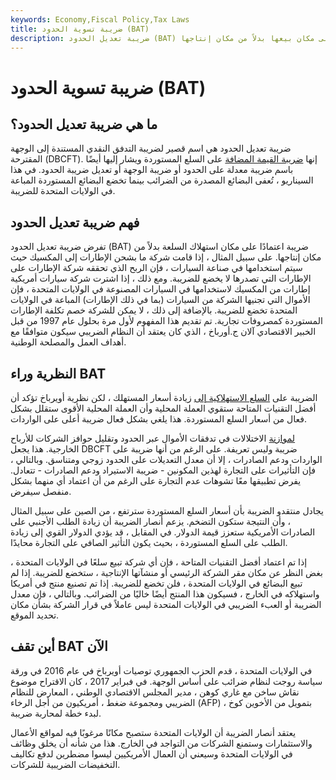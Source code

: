 ```yaml
---
keywords: Economy,Fiscal Policy,Tax Laws
title: ضريبة تسوية الحدود (BAT)
description: ضريبة تعديل الحدود (BAT) هي ضريبة مقترحة على السلع بناءً على مكان بيعها بدلاً من مكان إنتاجها.
---
```


# ضريبة تسوية الحدود (BAT)
## ما هي ضريبة تعديل الحدود؟

ضريبة تعديل الحدود هي اسم قصير لضريبة التدفق النقدي المستندة إلى الوجهة المقترحة (DBCFT). إنها [ضريبة القيمة المضافة](/valueaddedtax) على السلع المستوردة ويشار إليها أيضًا باسم ضريبة معدلة على الحدود أو ضريبة الوجهة أو تعديل ضريبة الحدود. في هذا السيناريو ، تُعفى البضائع المصدرة من الضرائب بينما تخضع البضائع المستوردة المباعة في الولايات المتحدة للضريبة.

## فهم ضريبة تعديل الحدود

تفرض ضريبة تعديل الحدود (BAT) ضريبة اعتمادًا على مكان استهلاك السلعة بدلاً من مكان إنتاجها. على سبيل المثال ، إذا قامت شركة ما بشحن الإطارات إلى المكسيك حيث سيتم استخدامها في صناعة السيارات ، فإن الربح الذي تحققه شركة الإطارات على الإطارات التي تصدرها لا يخضع للضريبة. ومع ذلك ، إذا اشترت شركة سيارات أمريكية إطارات من المكسيك لاستخدامها في السيارات المصنوعة في الولايات المتحدة ، فإن الأموال التي تجنيها الشركة من السيارات (بما في ذلك الإطارات) المباعة في الولايات المتحدة تخضع للضريبة. بالإضافة إلى ذلك ، لا يمكن للشركة خصم تكلفة الإطارات المستوردة كمصروفات تجارية. تم تقديم هذا المفهوم لأول مرة بحلول عام 1997 من قبل الخبير الاقتصادي آلان ج.أورباخ ، الذي كان يعتقد أن النظام الضريبي سيكون متوافقًا مع أهداف العمل والمصلحة الوطنية.

## النظرية وراء BAT

الضريبة على [السلع الاستهلاكية إلى](/consumer-goods) زيادة أسعار المستهلك ، لكن نظرية أويرباخ تؤكد أن أفضل التقنيات المتاحة ستقوي العملة المحلية وأن العملة المحلية الأقوى ستقلل بشكل فعال من أسعار السلع المستوردة. هذا يلغي بشكل فعال ضريبة أعلى على الواردات.

[لموازنة](/offshore) الاختلالات في تدفقات الأموال عبر الحدود وتقليل حوافز الشركات للأرباح الخارجية. هذا يجعل DBCFT ضريبة وليس تعريفة. على الرغم من أنها ضريبة على الواردات ودعم الصادرات ، إلا أن معدل التعديلات على الحدود زوجي ومتناسق. وبالتالي ، فإن التأثيرات على التجارة لهذين المكونين - ضريبة الاستيراد ودعم الصادرات - تتعادل. يفرض تطبيقها معًا تشوهات عدم التجارة على الرغم من أن اعتماد أي منهما بشكل منفصل سيفرض.

يجادل منتقدو الضريبة بأن أسعار السلع المستوردة سترتفع ، من الصين على سبيل المثال ، وأن النتيجة ستكون التضخم. يزعم أنصار الضريبة أن زيادة الطلب الأجنبي على الصادرات الأمريكية ستعزز قيمة الدولار. في المقابل ، قد يؤدي الدولار القوي إلى زيادة الطلب على السلع المستوردة ، بحيث يكون التأثير الصافي على التجارة محايدًا.

إذا تم اعتماد أفضل التقنيات المتاحة ، فإن أي شركة تبيع سلعًا في الولايات المتحدة ، بغض النظر عن مكان مقر الشركة الرئيسي أو منشآتها الإنتاجية ، ستخضع للضريبة. إذا لم تبيع البضائع في الولايات المتحدة ، فلن تخضع للضريبة. إذا تم تصنيع منتج في أمريكا واستهلاكه في الخارج ، فسيكون هذا المنتج أيضًا خاليًا من الضرائب. وبالتالي ، فإن معدل الضريبة أو العبء الضريبي في الولايات المتحدة ليس عاملاً في قرار الشركة بشأن مكان تحديد الموقع.

## أين تقف BAT الآن

في الولايات المتحدة ، قدم الحزب الجمهوري توصيات أويرباخ في عام 2016 في ورقة سياسة روجت لنظام ضرائب على أساس الوجهة. في فبراير 2017 ، كان الاقتراح موضوع نقاش ساخن مع غاري كوهن ، مدير المجلس الاقتصادي الوطني ، المعارض للنظام الضريبي ومجموعة ضغط ، أمريكيون من أجل الرخاء (AFP) بتمويل من الأخوين كوخ ، لبدء خطة لمحاربة ضريبة.

يعتقد أنصار الضريبة أن الولايات المتحدة ستصبح مكانًا مرغوبًا فيه لمواقع الأعمال والاستثمارات وستمنع الشركات من التواجد في الخارج. هذا من شأنه أن يخلق وظائف في الولايات المتحدة وسيعني أن العمال الأمريكيين ليسوا مضطرين لدفع تكاليف التخفيضات الضريبية للشركات.

